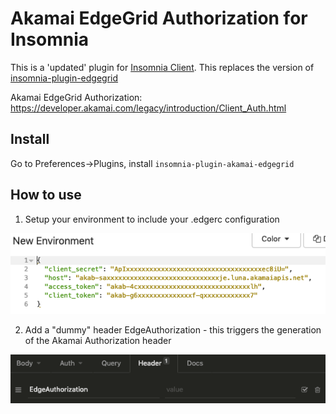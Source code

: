# Akamai EdgeGrid Authorization for Insomnia

This is a 'updated' plugin for [Insomnia Client](https://insomnia.rest/). This replaces the version of [insomnia-plugin-edgegrid](https://github.com/schwabix/insomnia-plugin-edgegrid)

Akamai EdgeGrid Authorization: https://developer.akamai.com/legacy/introduction/Client_Auth.html

## Install

Go to Preferences->Plugins, install `insomnia-plugin-akamai-edgegrid`

## How to use

1. Setup your environment to include your .edgerc configuration

![Screenshot](https://raw.githubusercontent.com/rveldhuizen/insomnia-plugin-akamai-edgegrid/main/readme-ss-environment.png)

2. Add a "dummy" header EdgeAuthorization - this triggers the generation of the Akamai Authorization header

![Screenshot](https://raw.githubusercontent.com/rveldhuizen/insomnia-plugin-akamai-edgegrid/main/readme-ss-header.png)